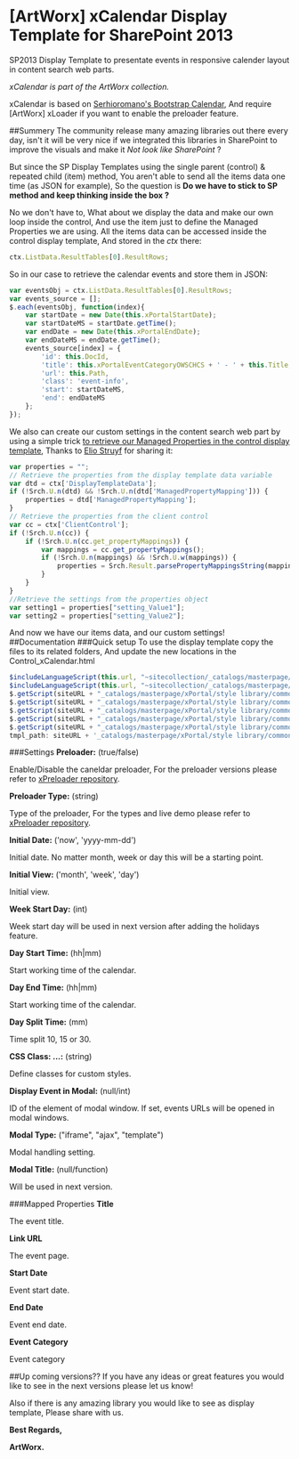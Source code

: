 # [ArtWorx] xCalendar Display Template for SharePoint 2013
SP2013 Display Template to presentate events in responsive calender layout in content search web parts.

*xCalendar is part of the ArtWorx collection.*

xCalendar is based on [Serhioromano's Bootstrap Calendar][4], And require [ArtWorx] xLoader if you want to enable the preloader feature.

##Summery
The community release many amazing libraries out there every day, isn't it will be very nice if we integrated this libraries in SharePoint to improve the visuals and make it *Not look like SharePoint* ?

But since the SP Display Templates using the single parent (control) & repeated child (item) method, You aren't able to send all the items data one time (as JSON for example),
So the question is **Do we have to stick to SP method and keep thinking inside the box ?**

No we don't have to, What about we display the data and make our own loop inside the control, And use the item just to define the Managed  Properties we are using.
All the items data can be accessed inside the control display template, And stored  in the *ctx* there:
```javascript
ctx.ListData.ResultTables[0].ResultRows;
```
So in our case to retrieve the calendar events and store them in JSON:
```javascript
var eventsObj = ctx.ListData.ResultTables[0].ResultRows;
var events_source = [];
$.each(eventsObj, function(index){
	var startDate = new Date(this.xPortalStartDate);
	var startDateMS = startDate.getTime();
	var endDate = new Date(this.xPortalEndDate);
	var endDateMS = endDate.getTime();
	events_source[index] = {
		'id': this.DocId,
		'title': this.xPortalEventCategoryOWSCHCS + ' - ' + this.Title,
		'url': this.Path,
		'class': 'event-info',
		'start': startDateMS,
		'end': endDateMS
	};
});
```
We also can create our custom settings in the content search web part by using  a simple trick [to retrieve  our  Managed Properties  in the control display template][1], Thanks to [Elio Struyf][2]  for sharing it:
```javascript
var properties = "";
// Retrieve the properties from the display template data variable
var dtd = ctx['DisplayTemplateData'];
if (!Srch.U.n(dtd) && !Srch.U.n(dtd['ManagedPropertyMapping'])) {
    properties = dtd['ManagedPropertyMapping'];
}
// Retrieve the properties from the client control
var cc = ctx['ClientControl'];
if (!Srch.U.n(cc)) {
    if (!Srch.U.n(cc.get_propertyMappings)) {
        var mappings = cc.get_propertyMappings();
        if (!Srch.U.n(mappings) && !Srch.U.w(mappings)) {
            properties = Srch.Result.parsePropertyMappingsString(mappings);
        }
    }
}
//Retrieve the settings from the properties object
var setting1 = properties["setting_Value1"];
var setting2 = properties["setting_Value2"];
```
And now we have our items data, and our custom settings!
##Documentation
###Quick setup
To use the display template copy the files to its related folders, And update the new locations in the Control_xCalendar.html
```javascript
$includeLanguageScript(this.url, "~sitecollection/_catalogs/masterpage/xPortal/style library/common/styles/xCalendar/calendar.css"); // line 19
$includeLanguageScript(this.url, "~sitecollection/_catalogs/masterpage/xPortal/style library/common/styles/xLoader/xloader.css"); // line 20
$.getScript(siteURL + "_catalogs/masterpage/xPortal/style library/common/styles/xLoader/xLoaderTmplArray.js", ...) // line 144
$.getScript(siteURL + "_catalogs/masterpage/xPortal/style library/common/scripts/xCalendar/underscore-min.js", ...) // line 202
$.getScript(siteURL + "_catalogs/masterpage/xPortal/style library/common/scripts/xCalendar/jstz.min.js", ...) // line 203
$.getScript(siteURL + "_catalogs/masterpage/xPortal/style library/common/scripts/xCalendar/language/"+langCode+".js"); // line 204
$.getScript(siteURL + "_catalogs/masterpage/xPortal/style library/common/scripts/xCalendar/calendar.min.js", ...) // line 205
tmpl_path: siteURL + '_catalogs/masterpage/xPortal/style library/common/scripts/xCalendar/tmpls/', // line 215
```

###Settings
**Preloader:** (true/false)

Enable/Disable the caneldar preloader, For the preloader versions please refer to [xPreloader repository][3].

**Preloader Type:** (string)

Type of the preloader, For the types and live demo please refer to [xPreloader repository][3].

**Initial Date:** ('now', 'yyyy-mm-dd')

Initial date. No matter month, week or day this will be a starting point.

**Initial View:** ('month', 'week', 'day')

Initial view.

**Week Start Day:** (int)

Week start day will be used in next version after adding the holidays feature.

**Day Start Time:** (hh|mm)

Start working time of the calendar.

**Day End Time:** (hh|mm)

Start working time of the calendar.

**Day Split Time:** (mm)

Time split 10, 15 or 30.

**CSS Class: ...:** (string)

Define classes for custom styles.

**Display Event in Modal:** (null/int)

ID of the element of modal window. If set, events URLs will be opened in modal windows.

**Modal Type:** ("iframe", "ajax", "template")

Modal handling setting.

**Modal Title:** (null/function)

Will be used in next version.


###Mapped Properties
**Title**

The event title.

**Link URL**

The event page.

**Start Date**

Event start date.

**End Date**

Event end date.

**Event Category**

Event category

##Up coming versions??
If you have any ideas or great features you would like to see in the next versions please let us know!

Also if there is any amazing library you would like to see as display template, Please share with us.

**Best Regards,**

**ArtWorx.**

[1]: http://www.eliostruyf.com/adding-configurable-settings-display-templates/
[2]: https://twitter.com/eliostruyf
[3]: https://github.com/AnasTawfeek/-ArtWorx-xLoader
[4]: https://github.com/Serhioromano/bootstrap-calendar/